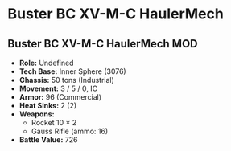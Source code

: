 # Buster BC XV-M-C HaulerMech
## Buster BC XV-M-C HaulerMech MOD
- **Role:** Undefined
- **Tech Base:** Inner Sphere (3076)
- **Chassis:** 50 tons (Industrial)
- **Movement:** 3 / 5 / 0, IC
- **Armor:** 96 (Commercial)
- **Heat Sinks:** 2 (2)
- **Weapons:**
  - Rocket 10 × 2
  - Gauss Rifle (ammo: 16)
- **Battle Value:** 726

